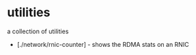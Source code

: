 # utilities
a collection of utilities

  * [./network/rnic-counter] - shows the RDMA stats on an RNIC 
